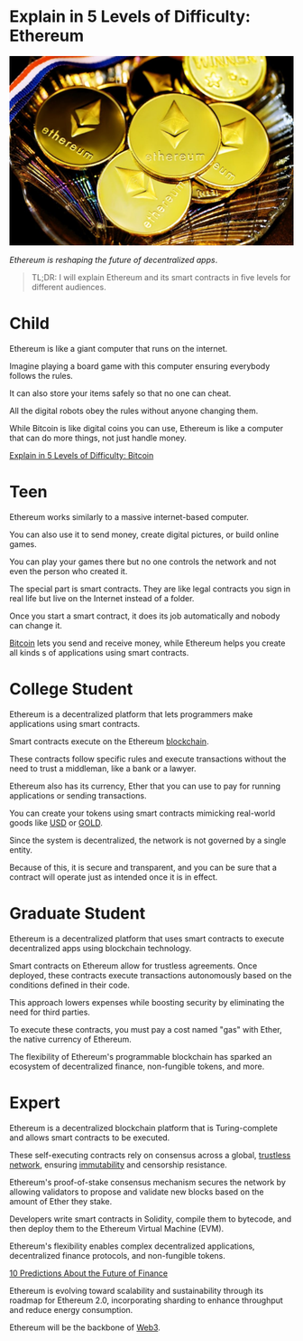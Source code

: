 # Explain in 5 Levels of Difficulty: Ethereum

![Explain in 5 Levels of Difficulty: Ethereum](Explain%20in%205%20Levels%20of%20Difficulty%20Ethereum.jpeg)

*Ethereum is reshaping the future of decentralized apps*.

> TL;DR: I will explain Ethereum and its smart contracts in five levels for different audiences.

# Child

Ethereum is like a giant computer that runs on the internet.

Imagine playing a board game with this computer ensuring everybody follows the rules.

It can also store your items safely so that no one can cheat.

All the digital robots obey the rules without anyone changing them.

While Bitcoin is like digital coins you can use, Ethereum is like a computer that can do more things, not just handle money.

[Explain in 5 Levels of Difficulty: Bitcoin](https://github.com/mcsee/Software-Design-Articles/tree/main/Articles/Explain%20in%205%20Levels/Explain%20in%205%20Levels%20of%20Difficulty%20Bitcoin/readme.md)

# Teen

Ethereum works similarly to a massive internet-based computer.

You can also use it to send money, create digital pictures, or build online games.

You can play your games there but no one controls the network and not even the person who created it.

The special part is smart contracts. They are like legal contracts you sign in real life but live on the Internet instead of a folder.

Once you start a smart contract, it does its job automatically and nobody can change it.

[Bitcoin](https://github.com/mcsee/Software-Design-Articles/tree/main/Articles/Explain%20in%205%20Levels/Explain%20in%205%20Levels%20of%20Difficulty%20Bitcoin/readme.md) lets you send and receive money, while Ethereum helps you create all kinds s of applications using smart contracts.

# College Student

Ethereum is a decentralized platform that lets programmers make applications using smart contracts.

Smart contracts execute on the Ethereum [blockchain](https://github.com/mcsee/Software-Design-Articles/tree/main/Articles/Web3/Web3%20For%20Dummies%20-%20Part%2001%20-%20What%20is%20a%20Blockchain/readme.md). 

These contracts follow specific rules and execute transactions without the need to trust a middleman, like a bank or a lawyer.

Ethereum also has its currency, Ether that you can use to pay for running applications or sending transactions.

You can create your tokens using smart contracts mimicking real-world goods like [USD](https://coinmarketcap.com/currencies/tether/) or [GOLD](https://finance.yahoo.com/quote/PAXG-USD/).

Since the system is decentralized, the network is not governed by a single entity.

Because of this, it is secure and transparent, and you can be sure that a contract will operate just as intended once it is in effect.

# Graduate Student

Ethereum is a decentralized platform that uses smart contracts to execute decentralized apps using blockchain technology.

Smart contracts on Ethereum allow for trustless agreements. Once deployed, these contracts execute transactions autonomously based on the conditions defined in their code.

This approach lowers expenses while boosting security by eliminating the need for third parties.

To execute these contracts, you must pay a cost named "gas" with Ether, the native currency of Ethereum.

The flexibility of Ethereum's programmable blockchain has sparked an ecosystem of decentralized finance, non-fungible tokens, and more.

# Expert

Ethereum is a decentralized blockchain platform that is Turing-complete and allows smart contracts to be executed.

These self-executing contracts rely on consensus across a global, [trustless network](https://github.com/mcsee/Software-Design-Articles/tree/main/Articles/Code%20Smells/Code%20Smell%20186%20-%20Hardcoded%20Business%20Conditions/readme.md), ensuring [immutability](https://github.com/mcsee/Software-Design-Articles/tree/main/Articles/Theory/The%20Evil%20Power%20of%20Mutants/readme.md) and censorship resistance.

Ethereum's proof-of-stake consensus mechanism secures the network by allowing validators to propose and validate new blocks based on the amount of Ether they stake.

Developers write smart contracts in Solidity, compile them to bytecode, and then deploy them to the Ethereum Virtual Machine (EVM).

Ethereum's flexibility enables complex decentralized applications, decentralized finance protocols, and non-fungible tokens.

[10 Predictions About the Future of Finance](https://hackernoon.com/10-predictions-about-the-future-of-finance)

Ethereum is evolving toward scalability and sustainability through its roadmap for Ethereum 2.0, incorporating sharding to enhance throughput and reduce energy consumption.

Ethereum will be the backbone of [Web3](https://github.com/mcsee/Software-Design-Articles/tree/main/Articles/Web3/Web3%20For%20Dummies%20-%20Part%2001%20-%20What%20is%20a%20Blockchain/readme.md). 

